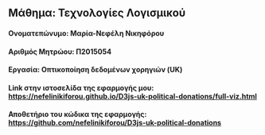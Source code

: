 
## Μάθημα: Τεχνολογίες Λογισμικού

#### Ονοματεπώνυμο: Μαρία-Νεφέλη Νικηφόρου
#### Αριθμός Μητρώου: Π2015054

#### Εργασία: Οπτικοποίηση δεδομένων χορηγιών (UK)

#### Link στην ιστοσελίδα της εφαρμογής μου: https://nefelinikiforou.github.io/D3js-uk-political-donations/full-viz.html
#### Αποθετήριο του κώδικα της εφαρμογής: https://github.com/nefelinikiforou/D3js-uk-political-donations

